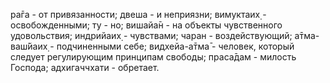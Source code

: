 ра̄га - от привязанности; двеша - и неприязни; вимуктаих̣ - освобожденными; ту - но; вишайа̄н - на объекты чувственного удовольствия; индрийаих̣ - чувствами; чаран - воздействующий; а̄тма-ваш́йаих̣ - подчиненными себе; видхейа-а̄тма̄ - человек, который следует регулирующим принципам свободы; праса̄дам - милость Господа; адхигаччхати - обретает.
